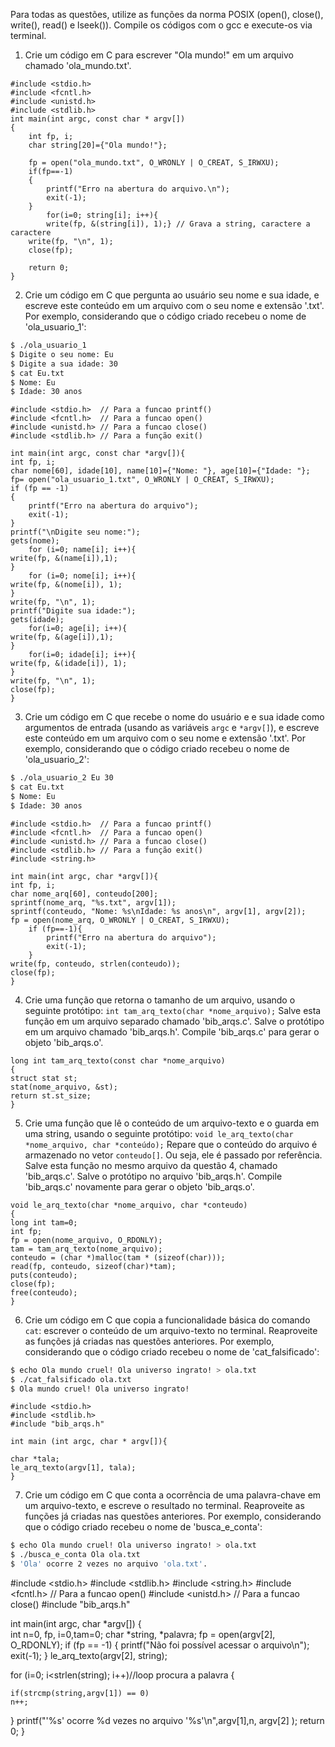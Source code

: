 Para todas as questões, utilize as funções da norma POSIX (open(), close(), write(), read() e lseek()). Compile os códigos com o gcc e execute-os via terminal.

1. Crie um código em C para escrever "Ola mundo!" em um arquivo chamado 'ola_mundo.txt'.

```
#include <stdio.h>
#include <fcntl.h>	
#include <unistd.h>	
#include <stdlib.h>	
int main(int argc, const char * argv[])
{
	int fp, i;
	char string[20]={"Ola mundo!"};
	
	fp = open("ola_mundo.txt", O_WRONLY | O_CREAT, S_IRWXU);
	if(fp==-1)
	{
		printf("Erro na abertura do arquivo.\n");
		exit(-1);
	}
		for(i=0; string[i]; i++){
		write(fp, &(string[i]), 1);} // Grava a string, caractere a caractere	
	write(fp, "\n", 1);
	close(fp);

	return 0;
}
```

2. Crie um código em C que pergunta ao usuário seu nome e sua idade, e escreve este conteúdo em um arquivo com o seu nome e extensão '.txt'. Por exemplo, considerando que o código criado recebeu o nome de 'ola_usuario_1':

```bash
$ ./ola_usuario_1
$ Digite o seu nome: Eu
$ Digite a sua idade: 30
$ cat Eu.txt
$ Nome: Eu
$ Idade: 30 anos
```

```
#include <stdio.h>	// Para a funcao printf()
#include <fcntl.h>	// Para a funcao open()
#include <unistd.h>	// Para a funcao close()
#include <stdlib.h>	// Para a função exit()

int main(int argc, const char *argv[]){
int fp, i;
char nome[60], idade[10], name[10]={"Nome: "}, age[10]={"Idade: "};
fp= open("ola_usuario_1.txt", O_WRONLY | O_CREAT, S_IRWXU);
if (fp == -1)
{
	printf("Erro na abertura do arquivo");
	exit(-1);
}
printf("\nDigite seu nome:");
gets(nome);
	for (i=0; name[i]; i++){
write(fp, &(name[i]),1);
}
	for (i=0; nome[i]; i++){
write(fp, &(nome[i]), 1);
}
write(fp, "\n", 1);
printf("Digite sua idade:");
gets(idade);
	for(i=0; age[i]; i++){
write(fp, &(age[i]),1);
}
	for(i=0; idade[i]; i++){
write(fp, &(idade[i]), 1);
}
write(fp, "\n", 1);
close(fp);
}
```

3. Crie um código em C que recebe o nome do usuário e e sua idade como argumentos de entrada (usando as variáveis `argc` e `*argv[]`), e escreve este conteúdo em um arquivo com o seu nome e extensão '.txt'. Por exemplo, considerando que o código criado recebeu o nome de 'ola_usuario_2':

```bash
$ ./ola_usuario_2 Eu 30
$ cat Eu.txt
$ Nome: Eu
$ Idade: 30 anos
```

```
#include <stdio.h>	// Para a funcao printf()
#include <fcntl.h>	// Para a funcao open()
#include <unistd.h>	// Para a funcao close()
#include <stdlib.h>	// Para a função exit()
#include <string.h>

int main(int argc, char *argv[]){
int fp, i;
char nome_arq[60], conteudo[200];
sprintf(nome_arq, "%s.txt", argv[1]);
sprintf(conteudo, "Nome: %s\nIdade: %s anos\n", argv[1], argv[2]);
fp = open(nome_arq, O_WRONLY | O_CREAT, S_IRWXU);
	if (fp==-1){
		printf("Erro na abertura do arquivo");
		exit(-1);
	}
write(fp, conteudo, strlen(conteudo));
close(fp);
}
```

4. Crie uma função que retorna o tamanho de um arquivo, usando o seguinte protótipo: `int tam_arq_texto(char *nome_arquivo);` Salve esta função em um arquivo separado chamado 'bib_arqs.c'. Salve o protótipo em um arquivo chamado 'bib_arqs.h'. Compile 'bib_arqs.c' para gerar o objeto 'bib_arqs.o'.

```
long int tam_arq_texto(const char *nome_arquivo)
{
struct stat st;
stat(nome_arquivo, &st);
return st.st_size;
}
```

5. Crie uma função que lê o conteúdo de um arquivo-texto e o guarda em uma string, usando o seguinte protótipo: `void le_arq_texto(char *nome_arquivo, char *conteúdo);` Repare que o conteúdo do arquivo é armazenado no vetor `conteudo[]`. Ou seja, ele é passado por referência. Salve esta função no mesmo arquivo da questão 4, chamado 'bib_arqs.c'. Salve o protótipo no arquivo 'bib_arqs.h'. Compile 'bib_arqs.c' novamente para gerar o objeto 'bib_arqs.o'.

```
void le_arq_texto(char *nome_arquivo, char *conteudo)
{
long int tam=0;
int fp;
fp = open(nome_arquivo, O_RDONLY);
tam = tam_arq_texto(nome_arquivo);
conteudo = (char *)malloc(tam * (sizeof(char)));
read(fp, conteudo, sizeof(char)*tam);
puts(conteudo);
close(fp);
free(conteudo);
}
```

6. Crie um código em C que copia a funcionalidade básica do comando `cat`: escrever o conteúdo de um arquivo-texto no terminal. Reaproveite as funções já criadas nas questões anteriores. Por exemplo, considerando que o código criado recebeu o nome de 'cat_falsificado':

```bash
$ echo Ola mundo cruel! Ola universo ingrato! > ola.txt
$ ./cat_falsificado ola.txt
$ Ola mundo cruel! Ola universo ingrato!
```

```
#include <stdio.h>
#include <stdlib.h>
#include "bib_arqs.h"

int main (int argc, char * argv[]){

char *tala;
le_arq_texto(argv[1], tala);
}
```

7. Crie um código em C que conta a ocorrência de uma palavra-chave em um arquivo-texto, e escreve o resultado no terminal. Reaproveite as funções já criadas nas questões anteriores. Por exemplo, considerando que o código criado recebeu o nome de 'busca_e_conta':

```bash
$ echo Ola mundo cruel! Ola universo ingrato! > ola.txt
$ ./busca_e_conta Ola ola.txt
$ 'Ola' ocorre 2 vezes no arquivo 'ola.txt'.
```
#include <stdio.h>
#include <stdlib.h>
#include <string.h>
#include <fcntl.h>	// Para a funcao open()
#include <unistd.h>	// Para a funcao close()
#include "bib_arqs.h"

int main(int argc, char *argv[])
{   
int n=0, fp, i=0,tam=0;
char *string, *palavra;
fp = open(argv[2], O_RDONLY);
if (fp == -1)
{
    printf("Não foi possível acessar o arquivo\n");
    exit(-1);
}
le_arq_texto(argv[2], string); 

for (i=0; i<strlen(string); i++)//loop procura a palavra
{

    if(strcmp(string,argv[1]) == 0)
	n++;
}
printf("'%s' ocorre %d vezes no arquivo '%s'\n",argv[1],n, argv[2] );
return 0;
}
```
```



